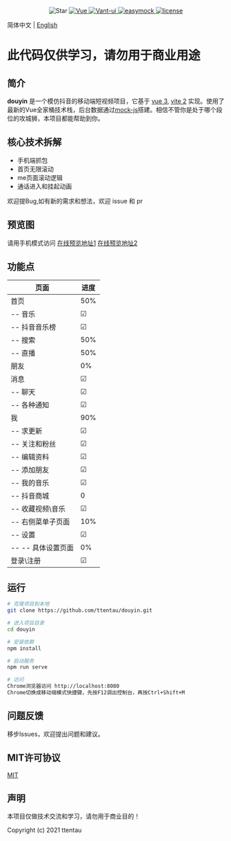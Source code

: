 <p align="center">
   <img src="https://badgen.net/github/stars/ttentau/douyin" alt="Star">
  <a href="https://github.com/vuejs/vue">
    <img src="https://img.shields.io/badge/Vue-3-brightgreen.svg" alt="Vue">
  </a>
  <a href="https://cn.vitejs.dev">
    <img src="https://img.shields.io/badge/vite-2-brightgreen.svg" alt="Vant-ui">
  </a> 
  <a href="http://mockjs.com">
    <img src="https://img.shields.io/badge/mockjs-brightgreen.svg" alt="easymock">
  </a>
    <a href="https://github.com/Geek-James/ddBuy/blob/master/LICENSE">
    <img src="https://img.shields.io/github/license/mashape/apistatus.svg" alt="license">
  </a>
</p>

简体中文 | [English](https://github.com/ttentau/douyin/vue3-vite/README.en.md)

# 此代码仅供学习，请勿用于商业用途

## 简介

**douyin** 是一个模仿抖音的移动端短视频项目，它基于 [vue 3](https://v3.cn.vuejs.org/),
[vite 2](https://cn.vitejs.dev/)
实现。使用了最新的Vue全家桶技术栈，后台数据通过[mock-js](http://mockjs.com)搭建。相信不管你是处于哪个段位的攻城狮，本项目都能帮助到你。

## 核心技术拆解

- 手机端抓包
- 首页无限滚动
- me页面滚动逻辑
- 通话进入和挂起动画

欢迎提Bug,如有新的需求和想法，欢迎 issue 和 pr

## 预览图
请用手机模式访问
[在线预览地址1](http://ttentau.top/dy/)
[在线预览地址2](http://ttentau.top/dy/)

## 功能点

页面|进度
---|---
首页|50%
-- 音乐|&#9745;
-- 抖音音乐榜|&#9745;
-- 搜索|50%
-- 直播|50%
朋友|0%
消息|&#9745;
-- 聊天|&#9745;
-- 各种通知|&#9745;
我|90%
-- 求更新|&#9745;
-- 关注和粉丝|&#9745;
-- 编辑资料|&#9745;
-- 添加朋友|&#9745;
-- 我的音乐|&#9745;
-- 抖音商城|0
-- 收藏视频\音乐|&#9745;
-- 右侧菜单子页面|10%
-- 设置|&#9745;
-- -- 具体设置页面|0%
登录\注册|&#9745;

## 运行

```bash
# 克隆项目到本地
git clone https://github.com/ttentau/douyin.git

# 进入项目目录
cd douyin

# 安装依赖
npm install

# 启动服务
npm run serve

# 访问
Chrome浏览器访问 http://localhost:8080
Chrome切换成移动端模式快捷键，先按F12调出控制台，再按Ctrl+Shift+M

```

## 问题反馈

移步Issues，欢迎提出问题和建议。

## MIT许可协议

[MIT](https://github.com/ttentau/douyin/blob/vue3-vite/LICENSE)

## 声明

本项目仅做技术交流和学习，请勿用于商业目的！

Copyright (c) 2021 ttentau

